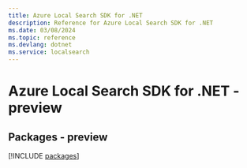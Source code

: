 ```yaml
---
title: Azure Local Search SDK for .NET
description: Reference for Azure Local Search SDK for .NET
ms.date: 03/08/2024
ms.topic: reference
ms.devlang: dotnet
ms.service: localsearch
---
```

# Azure Local Search SDK for .NET - preview
## Packages - preview
[!INCLUDE [packages](local-search-index.md)]